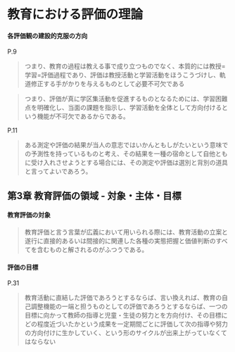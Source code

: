 # 教育における評価の理論

#### 各評価観の建設的克服の方向

P.9

> つまり、教育の過程は教える事で成り立つものでなく、本質的には教授=学習=評価過程であり、評価は教授活動と学習活動をほうこうづけし、軌道修正する手がかりを与えるものとして必要不可欠である
>

> つまり、評価が真に学区集活動を促進するものとなるためには、学習困難点を明確化し、当面の課題を指示し、学習活動を全体として方向付けるという機能が不可欠であるからである。

P.11

> ある測定や評価の結果が当人の意志ではいかんともしがたいという意味での予測性を持っているものと考え、その結果を一種の宿命として自他ともに受け入れさせようとする場合には、その測定や評価は選別と背別の道具と言ってよいであろう。

## 第3章 教育評価の領域 - 対象・主体・目標

#### 教育評価の対象

> 教育評価と言う言葉が広義において用いられる際には、教育活動の立案と遂行に直接的あるいは間接的に関連した各種の実態把握と価値判断のすべてを含むものと解されるのがふつうである。


#### 評価の目標

P.31

> 教育活動に直結した評価であろうとするならば、言い換えれば、教育の自己調整機能の一端と担うものとしての評価であろうとするならば、一つの目標に向かって教師の指導と児童・生徒の努力とを方向付け、その目標にどの程度近づいたかという成果を一定期間ごとに評価して次の指導や努力の方向付けに生かしていく、という形のサイクルが出来上がっていなくてはならない